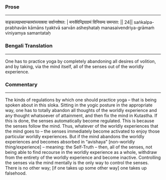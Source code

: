### Prose 
 --- 
सङ्कल्पप्रभवान्कामांस्त्यक्त्वा सर्वानशेषत: |
मनसैवेन्द्रियग्रामं विनियम्य समन्तत: || 24||
saṅkalpa-prabhavān kāmāns tyaktvā sarvān aśheṣhataḥ
manasaivendriya-grāmaṁ viniyamya samantataḥ

### Bengali Translation 
 --- 
One has to practice yoga by completely abandoning all desires of volition, and by taking, via the mind itself, all of the senses out of the worldly experience.

### Commentary 
 --- 
The kinds of regulations by which one should practice yoga – that is being spoken about in this sloka. Sitting in the yogic posture in the appropriate way, one has to totally abandon all thoughts of the worldly experience and any thought whatsoever of attainment, and then fix the mind in Kutastha. If this is done, the senses automatically become regulated. This is because the senses follow the mind. Thus, whatever of the worldly experiences that the mind goes to – the senses immediately become activated to enjoy those particular worldly experiences. But if the mind abandons the worldly experiences and becomes absorbed in “avishaya” [non-worldly thing/experience] – meaning: the Self-Truth – then, all of the senses, not being able to find recourse in the worldly experience as a whole, withdraw from the entirety of the worldly experience and become inactive. Controlling the senses via the mind mentally is the only way to control the senses. There is no other way; [if one takes up some other way] one takes up falsehood.